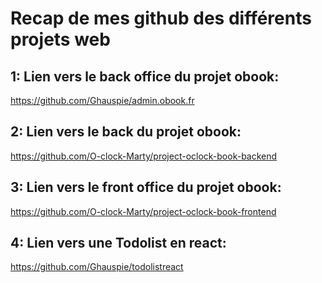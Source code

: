 # Recap de mes github des différents projets web
## 1: Lien vers le back office du projet obook:
https://github.com/Ghauspie/admin.obook.fr

## 2: Lien vers le back du projet obook:
https://github.com/O-clock-Marty/project-oclock-book-backend

## 3: Lien vers le front office du projet obook:
https://github.com/O-clock-Marty/project-oclock-book-frontend

## 4: Lien vers une Todolist en react:
https://github.com/Ghauspie/todolistreact


